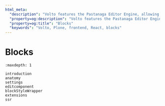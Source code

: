 ```yaml
---
html_meta:
  "description": "Volto features the Pastanaga Editor Engine, allowing you to visually compose a page using blocks."
  "property=og:description": "Volto features the Pastanaga Editor Engine, allowing you to visually compose a page using blocks."
  "property=og:title": "Blocks"
  "keywords": "Volto, Plone, frontend, React, blocks"
---
```


# Blocks

```{toctree}
:maxdepth: 1

introduction
anatomy
settings
editcomponent
blockStyleWrapper
extensions
ssr
```
